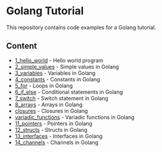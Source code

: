 # Golang Tutorial

This repository contains code examples for a Golang tutorial.

## Content

* [1_hello_world](1_hello_world) - Hello world program
* [2_simple_values](2_simple_values) - Simple values in Golang
* [3_variables](3_variables) - Variables in Golang
* [4_constants](4_constants) - Constants in Golang
* [5_for](5_for) - Loops in Golang
* [6_if_else](6_if_else) - Conditional statements in Golang
* [7_switch](7_switch) - Switch statement in Golang
* [8_arrays](8_arrays) - Arrays in Golang
* [closures](closures) - Closures in Golang
* [variadic_functions](variadic_functions) - Variadic functions in Golang
* [11_pointers](11_pointers) - Pointers in Golang
* [12_structs](12_structs) - Structs in Golang
* [13_interfaces](13_interfaces) - Interfaces in Golang
* [14_channels](14_channels) - Channels in Golang

